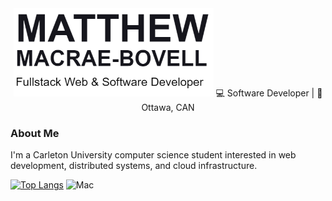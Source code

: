 <div align="center">
<span>
       <img src="https://github.com/MathyouMB/MathyouMB/blob/master/name.png" width="320px"></img>
   </span>
     💻 Software Developer | 🌌 Ottawa, CAN
</div>

### About Me

I'm a Carleton University computer science student interested in web development, distributed systems, and cloud infrastructure.

[![Top Langs](https://github-readme-stats.vercel.app/api/top-langs/?username=mathyoumb)](https://github.com/anuraghazra/github-readme-stats)
<img src="https://github.com/MathyouMB/MathyouMB/blob/master/skill_wheel.gif" width="300px" alt="Mac">
